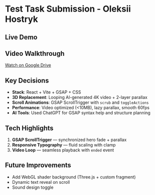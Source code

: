 # Test Task Submission - Oleksii Hostryk

## Live Demo

## Video Walkthrough

[Watch on Google Drive](https://)

## Key Decisions

- **Stack**: React + Vite + GSAP + CSS
- **3D Replacement**: Looping AI-generated 4K video + 2-layer parallax
- **Scroll Animations**: GSAP ScrollTrigger with `scrub` and `toggleActions`
- **Performance**: Video optimized (<10MB), lazy parallax, smooth 60fps
- **AI Tools**: Used ChatGPT for GSAP syntax help and structure planning

## Tech Highlights

1. **GSAP ScrollTrigger** — synchronized hero fade + parallax
2. **Responsive Typography** — fluid scaling with clamp
3. **Video Loop** — seamless playback with `ended` event

## Future Improvements

- Add WebGL shader background (Three.js + custom fragment)
- Dynamic text reveal on scroll
- Sound design toggle
